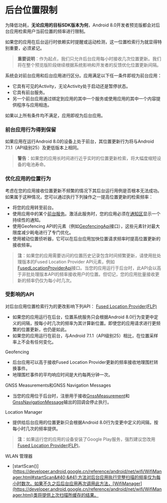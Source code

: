 # 后台位置限制
为降低功耗，**无论应用的目标SDK版本为何**，Android 8.0开发者预览版都会对后台应用检索用户当前位置的频率进行限制。

如果您的应用在后台运行时依赖实时提醒或运动检测，这一位置检索行为就显得特别重要，必须紧记。
> **重要说明**：作为起点，我们只允许后台应用每小时接收几次位置更新。我们将在整个预览版阶段继续根据系统影响和开发者的反馈优化位置更新间隔。

系统会对前台应用和后台应用进行区分。应用满足以下任一条件即视为前台应用：
* 它具有可见的Activity，无论Activity处于启动还是暂停状态。
* 它具有前台服务。
* 另一个前台应用通过绑定到应用的其中一个服务或使用应用的其中一个内容提供程序与应用相连。

如果以上所有条件均不满足，应用即视为后台应用。

### 前台应用行为得到保留
如果应用在运行Android 8.0的设备上处于前台，其位置更新行为将与Android 7.1.1（API级别25）及更低版本上相同。
> **警告**：如果您的应用长时间进行近乎实时的位置更新检索，将大幅度缩短设备的电池寿命。

### 优化应用的位置行为
考虑在您的应用接收位置更新不频繁的情况下其后台运行用例是否根本无法成功。如果属于这种情况，您可以通过执行下列操作之一提高位置更新的检索频率：
* 将您的应用转至前台。
* 使用应用中的某个[前台服务](https://developer.android.google.cn/guide/components/services.html#Foreground)。激活此服务时，您的应用必须在[通知区](https://developer.android.google.cn/guide/topics/ui/notifiers/notifications.html)显示一个持续性的通知。
* 使用Geofencing API的元素（例如[GeofencingApi](https://developers.google.cn/android/reference/com/google/android/gms/location/GeofencingApi)接口），这些元素针对最大限度减少耗电进行了专门优化。
* 使用被动位置侦听器，它可以在后台应用加快位置请求频率时提高位置更新的接收频率。
> **注**：如果您的应用需要访问的位置历史记录包含时间频繁更新，请使用批处理版本的Fused Location Provider API元素，例如[FusedLocationProviderApi](https://developers.google.cn/android/reference/com/google/android/gms/location/FusedLocationProviderApi)接口。当您的应用运行于后台时，此API会以高于非批处理版本API的频率接收用户的位置。但切记，您的应用批量接收更新的频率仍仅为每小时几次。

### 受影响的API
对后台应用位置检索行为的更改影响下列API：
[Fused Location Provider(FLP)](https://developers.google.cn/android/reference/com/google/android/gms/location/FusedLocationProviderApi)
  * 如果您的应用运行在后台，位置系统服务只会根据Android 8.0行为变更中定义的间隔，按每小时几次的频率为其计算新位置。即使您的应用请求进行更频繁的位置更新，也仍是如此。
  * 如果您的应用运行在前台，与Android 7.1.1（API级别25）相比，在位置采样率上不会有任何变化。

Geofencing
  * 后台应用可以高于接收Fused Location Provider更新的频率接收地理围栏转换事件。
  * 地理围栏事件的平均响应时间是大约每两分钟一次。

GNSS Measurements和GNSS Navigation Messages
  * 当您的应用位于后台时，注册用于接收[GnssMeasurement](https://developer.android.google.cn/reference/android/location/GnssMeasurement.html)和[GnssNavigationMessage](https://developer.android.google.cn/reference/android/location/GnssNavigationMessage.html)输出的回调会停止执行。

Location Manager
  * 提供给后台应用的位置更新只会根据Android 8.0行为变更中定义的间隔，按每小时几次的频率提供。
  > **注**：如果运行您的应用的设备安装了Google Play服务，强烈建议您改用[Fused Location Provider(FLP)](https://developers.google.cn/android/reference/com/google/android/gms/location/FusedLocationProviderApi)。

WLAN 管理器
  * [startScan()](https://developer.android.google.cn/reference/android/net/wifi/WifiManager.html#startScan&#40;&#41;方法对后台应用执行完整扫描的频率仅为每小时数次。如果不久之后后台应用再次调用此方法，[WifiManager](https://developer.android.google.cn/reference/android/net/wifi/WifiManager.html)类将提供上次扫描所缓存的结果。
